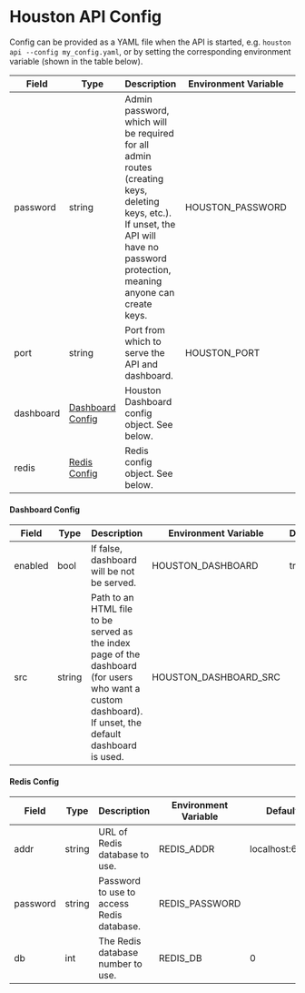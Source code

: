 
# Houston API Config

Config can be provided as a YAML file when the API is started, e.g. `houston api --config my_config.yaml`, or by setting
the corresponding environment variable (shown in the table below).

| Field     | Type                                  | Description                                                                                                                                                                           | Environment Variable | Default | 
|-----------|---------------------------------------|---------------------------------------------------------------------------------------------------------------------------------------------------------------------------------------|----------------------|---------|
| password  | string                                | Admin password, which will be required for all admin routes (creating keys, deleting keys, etc.). If unset, the API will have no password protection, meaning anyone can create keys. | HOUSTON_PASSWORD     |         | 
| port      | string                                | Port from which to serve the API and dashboard.                                                                                                                                       | HOUSTON_PORT         | 8000    | 
| dashboard | [Dashboard Config](#dashboard-config) | Houston Dashboard config object. See below.                                                                                                                                           |                      |         |
| redis     | [Redis Config](#redis-config)         | Redis config object. See below.                                                                                                                                                       |                      |         | 


#### Dashboard Config

| Field   | Type   | Description                                                                                                                                            | Environment Variable  | Default | 
|---------|--------|--------------------------------------------------------------------------------------------------------------------------------------------------------|-----------------------|---------|
| enabled | bool   | If false, dashboard will be not be served.                                                                                                             | HOUSTON_DASHBOARD     | true    | 
| src     | string | Path to an HTML file to be served as the index page of the dashboard (for users who want a custom dashboard). If unset, the default dashboard is used. | HOUSTON_DASHBOARD_SRC |         | 


#### Redis Config

| Field    | Type   | Description                               | Environment Variable | Default        | 
|----------|--------|-------------------------------------------|----------------------|----------------|
| addr     | string | URL of Redis database to use.             | REDIS_ADDR           | localhost:6379 | 
| password | string | Password to use to access Redis database. | REDIS_PASSWORD       |                | 
| db       | int    | The Redis database number to use.         | REDIS_DB             | 0              | 


